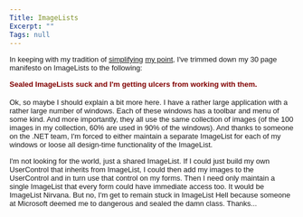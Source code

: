 ```yaml
---
Title: ImageLists
Excerpt: ""
Tags: null
---
```

<p><span class=562474515-10092003><font face=Arial size=2>In keeping with my tradition of <a title=http://weblogs.asp.net/mlafleur/posts/4911.aspx href="/mlafleur/posts/4911.aspx">simplifying</a> <a title=http://weblogs.asp.net/mlafleur/posts/8663.aspx href="/mlafleur/posts/8663.aspx">my point</a>, I've trimmed down my 30 page manifesto on ImageLists to the following:</font></span></p>
<div align=left><span class=562474515-10092003><font face=Arial color=#800000 size=2><strong>Sealed ImageLists suck and I'm getting ulcers from working with them. </strong></font></span></div>
<div align=left><span class=562474515-10092003></span>&nbsp;</div>
<div align=left><span class=562474515-10092003></span><span class=562474515-10092003><font face=Arial size=2>Ok, so maybe I should explain a bit more here. I have a rather large application with a rather large number of windows. Each of these windows has a toolbar and menu of some kind. And more importantly, they all use the same collection of images (of the 100 images in my collection, 60% are used in 90% of the windows). </font></span><span class=562474515-10092003><font face=Arial size=2>And thanks to someone on the .NET team, I'm forced to either maintain a separate ImageList for each of my windows or loose all design-time functionality of the ImageList. </font></span></div>
<p><span class=562474515-10092003><font face=Arial size=2>I'm not looking for the world, just a shared ImageList. If I could just build my own UserControl that inherits from ImageList, I could then add my images to the UserControl and in turn use that control on my forms. Then I need only maintain a single ImageList that every form could have immediate access too. It would be ImageList Nirvana. But no, I'm get to remain stuck in ImageList Hell because someone at Microsoft deemed me to dangerous and sealed the damn class. Thanks...</font></span></p>